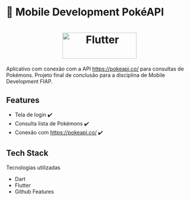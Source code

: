 #  :rabbit: Mobile Development PokéAPI

<a href="https://flutter.dev/">
  <h1 align="center">
    <picture>
      <source media="(prefers-color-scheme: dark)" srcset="https://storage.googleapis.com/cms-storage-bucket/6e19fee6b47b36ca613f.png">
      <img alt="Flutter" src="https://storage.googleapis.com/cms-storage-bucket/c823e53b3a1a7b0d36a9.png"  height="70" width="200">
    </picture>
  </h1>
</a>

Aplicativo com conexão com a API https://pokeapi.co/ para consultas de Pokémons. Projeto final de conclusão para a disciplina de Mobile Development FIAP.

## Features

- Tela de login :heavy_check_mark:
- Consulta lista de Pokémons :heavy_check_mark:
- Conexão com https://pokeapi.co/ :heavy_check_mark:

## Tech Stack
Tecnologias utilizadas
- Dart
- Flutter
- Github Features